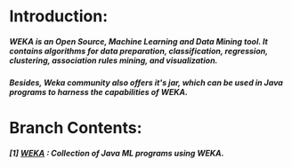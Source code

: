 # **Introduction:**
##### WEKA is an Open Source, Machine Learning and Data Mining tool. It contains algorithms for data preparation, classification, regression, clustering, association rules mining, and visualization.
##### Besides, Weka community also offers it's jar, which can be used in Java programs to harness the capabilities of WEKA.

# **Branch Contents:**

##### [1] [WEKA](https://github.com/rahulvaish/WEKA-Java/tree/WEKA) : Collection of Java ML programs using WEKA. 
